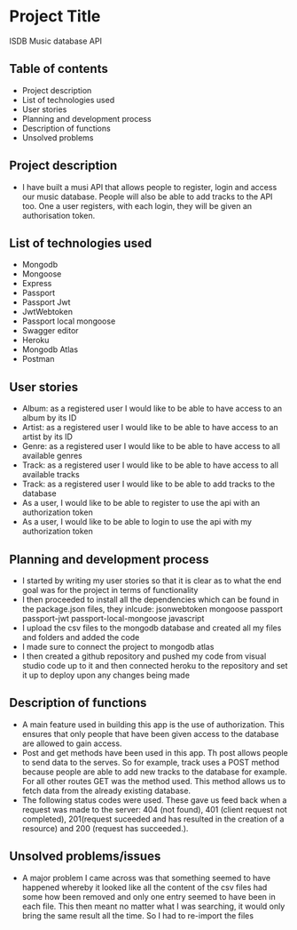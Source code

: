 # Project Title

ISDB Music database API

## Table of contents

- Project description
- List of technologies used
- User stories
- Planning and development process
- Description of functions
- Unsolved problems

## Project description

- I have built a musi API that allows people to register, login and access our music database. People will also be able to add tracks to the API too. One a user registers, with each login, they will be given an authorisation token.

## List of technologies used

- Mongodb
- Mongoose
- Express
- Passport
- Passport Jwt
- JwtWebtoken
- Passport local mongoose
- Swagger editor
- Heroku
- Mongodb Atlas
- Postman

## User stories

- Album: as a registered user I would like to be able to have access to an album by its ID
- Artist: as a registered user I would like to be able to have access to an artist by its ID
- Genre: as a registered user I would like to be able to have access to all available genres
- Track: as a registered user I would like to be able to have access to all available tracks
- Track: as a registered user I would like to be able to add tracks to the database
- As a user, I would like to be able to register to use the api with an authorization token
- As a user, I would like to be able to login to use the api with my authorization token

## Planning and development process

- I started by writing my user stories so that it is clear as to what the end goal was for the project in terms of functionality
- I then proceeded to install all the dependencies which can be found in the package.json files, they inlcude:
  jsonwebtoken
  mongoose
  passport
  passport-jwt
  passport-local-mongoose
  javascript
- I upload the csv files to the mongodb database and created all my files and folders and added the code
- I made sure to connect the project to mongodb atlas
- I then created a github repository and pushed my code from visual studio code up to it and then connected heroku to the repository and set it up to deploy upon any changes being made

## Description of functions

- A main feature used in building this app is the use of authorization. This ensures that only people that have been given access to the database are allowed to gain access.
- Post and get methods have been used in this app. Th post allows people to send data to the serves. So for example, track uses a POST method because people are able to add new tracks to the database for example. For all other routes GET was the method used. This method allows us to fetch data from the already existing database.
- The following status codes were used. These gave us feed back when a request was made to the server: 404 (not found), 401 (client request not completed), 201(request suceeded and has resulted in the creation of a resource) and 200 (request has succeeded.).

## Unsolved problems/issues

- A major problem I came across was that something seemed to have happened whereby it looked like all the content of the csv files had some how been removed and only one entry seemed to have been in each file. This then meant no matter what I was searching, it would only bring the same result all the time. So I had to re-import the files
